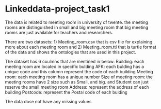 # Linkeddata-project_task1

The data is related to meeting room in university of twente. the meeting rooms are distinguished in small and big meeting room that big meeting rooms are just available for teachers and researchers. 

There are two datasets: 1) Meeting_room.csv that is csv file for explaining more about each meeting room and 2) Meeting_room.ttl that is turtle format of the data and shows the ontologies that are used in this project.

The dataset has 6 coulmns that are mentined in below:
Building: each meeting room are located in specific bulding 
AFK: each bulding has a unique code and this column represent the code of each building 
Meeting room: each meeting room has a unique number 
Size of meeting room: the meeting rooms have 2 size such as Small, and big. and Student can just reserve the small meeting room
Address: represent the address of each building
Postcode: represent the Postal code of each bulding 


The data dose not have any missing values 
